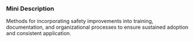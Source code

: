 ### Mini Description

Methods for incorporating safety improvements into training, documentation, and organizational processes to ensure sustained adoption and consistent application.
